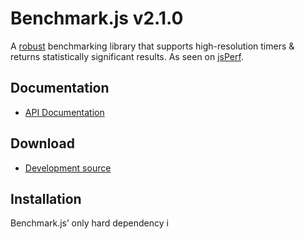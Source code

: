 # Benchmark.js v2.1.0

A [robust](https://mathiasbynens.be/notes/javascript-benchmarking "Bulletproof JavaScript benchmarks") benchmarking library that supports high-resolution timers & returns statistically significant results. As seen on [jsPerf](https://jsperf.com/).

## Documentation

* [API Documentation](https://benchmarkjs.com/docs)

## Download

 * [Development source](https://raw.githubusercontent.com/bestiejs/benchmark.js/2.1.0/benchmark.js)

## Installation

Benchmark.js’ only hard dependency i